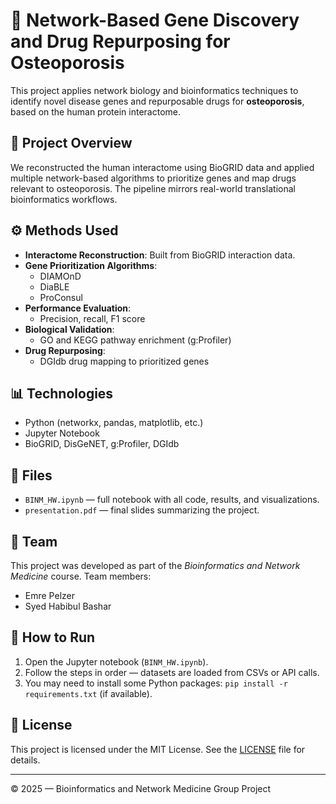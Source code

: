 

# 🧬 Network-Based Gene Discovery and Drug Repurposing for Osteoporosis

This project applies network biology and bioinformatics techniques to identify novel disease genes and repurposable drugs for **osteoporosis**, based on the human protein interactome.

## 📌 Project Overview

We reconstructed the human interactome using BioGRID data and applied multiple network-based algorithms to prioritize genes and map drugs relevant to osteoporosis. The pipeline mirrors real-world translational bioinformatics workflows.

## ⚙️ Methods Used

- **Interactome Reconstruction**: Built from BioGRID interaction data.
- **Gene Prioritization Algorithms**:
  - DIAMOnD
  - DiaBLE
  - ProConsul
- **Performance Evaluation**:
  - Precision, recall, F1 score
- **Biological Validation**:
  - GO and KEGG pathway enrichment (g:Profiler)
- **Drug Repurposing**:
  - DGIdb drug mapping to prioritized genes

## 📊 Technologies

- Python (networkx, pandas, matplotlib, etc.)
- Jupyter Notebook
- BioGRID, DisGeNET, g:Profiler, DGIdb

## 📂 Files

- `BINM_HW.ipynb` — full notebook with all code, results, and visualizations.
- `presentation.pdf` — final slides summarizing the project.

## 👥 Team

This project was developed as part of the *Bioinformatics and Network Medicine* course. Team members:
- Emre Pelzer
- Syed Habibul Bashar

## 🧪 How to Run

1. Open the Jupyter notebook (`BINM_HW.ipynb`).
2. Follow the steps in order — datasets are loaded from CSVs or API calls.
3. You may need to install some Python packages: `pip install -r requirements.txt` (if available).

## 📜 License

This project is licensed under the MIT License. See the [LICENSE](LICENSE) file for details.

---
© 2025 — Bioinformatics and Network Medicine Group Project